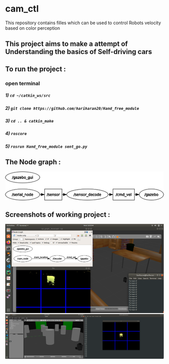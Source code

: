 # cam_ctl

This repository contains filles which can be used to control Robots velocity based on color perception
## This project aims to make a attempt of Understanding the basics of Self-driving cars

 
## To run the project :
### open terminal
##### 1) ```cd ~/catkin_ws/src ```
##### 2) ```git clone https://github.com/hariharan20/Hand_free_module```
##### 3) ```cd .. & catkin_make ```
##### 4) ```roscore```
##### 5) ```rosrun Hand_free_module sent_go.py ```

## The Node graph :
![Image of Node graph](https://github.com/hariharan20/Hand_free_module/blob/main/src/images/rosgraph.png)

## Screenshots of working project :
![Screenshot](https://github.com/hariharan20/cam_ctl/blob/main/images/Screenshot%20from%202021-04-07%2020-39-28.png)
![](https://github.com/hariharan20/cam_ctl/blob/main/images/Screenshot%20from%202021-04-07%2021-48-54.png)
